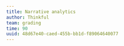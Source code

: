 ```yaml
---
title: Narrative analytics
author: Thinkful
team: grading
time: 90
uuid: 48d67e40-caed-455b-bb1d-f89064640077
---
```


<jupyter height="1000" notebook-name="narrative_analytics" course-code="DSBC" >

